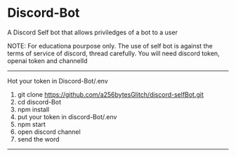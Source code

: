 # Discord-Bot

A Discord Self bot that allows priviledges of a bot to a user

NOTE: For educationa pourpose only. The use of self bot is against the terms of service of discord, thread carefully.
You will need discord token, openai token and channelId

---------------------------------------------------------
Hot your token in Discord-Bot/.env
1. git clone https://github.com/a256bytesGlitch/discord-selfBot.git
2. cd discord-Bot
3. npm install
4. put your token in discord-Bot/.env
5. npm start
6. open discord channel
7. send the word
---------------------------------------------------------
